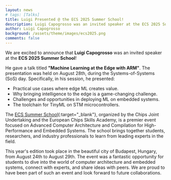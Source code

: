 ```yaml
---
layout: news
# tags: [Talks]
title: Luigi Presented @ the ECS 2025 Summer School!
description: Luigi Capogrosso was an invited speaker at the ECS 2025 Summer School.
author: Luigi Capogrosso
background: /assets/theme/images/ecs2025.png
comments: false
---
```


We are excited to announce that **Luigi Capogrosso** was an invited speaker at the **ECS 2025 Summer School**!

He gave a talk titled **"Machine Learning at the Edge with ARM"**.
The presentation was held on August 28th, during the Systems-of-Systems (SoS) day.
Specifically, in his session, he presented:
*   Practical use cases where edge ML creates value.
*   Why bringing intelligence to the edge is a game-changing challenge.
*   Challenges and opportunities in deploying ML on embedded systems.
*   The toolchain for TinyML on STM microcontrollers.

The [ECS Summer School](https://chipsacademy.eu/summer-school-2025/){:target="_blank"}, organized by the Chips Joint Undertaking and the European Chips Skills Academy, is a premier event focused on Advanced Computer Architecture and Compilation for High-Performance and Embedded Systems.
The school brings together students, researchers, and industry professionals to learn from leading experts in the field.

This year's edition took place in the beautiful city of Budapest, Hungary, from August 24th to August 29th.
The event was a fantastic opportunity for students to dive into the world of computer architecture and embedded systems, connect with experts, and share ideas with peers.
We are proud to have been part of such an event and look forward to future collaborations.